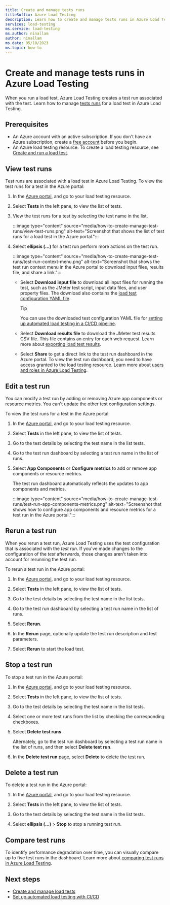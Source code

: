```yaml
---
title: Create and manage tests runs
titleSuffix: Azure Load Testing
description: Learn how to create and manage tests runs in Azure Load Testing with the Azure portal.
services: load-testing
ms.service: load-testing
ms.author: ninallam
author: ninallam
ms.date: 05/10/2023
ms.topic: how-to
---
```


# Create and manage tests runs in Azure Load Testing

When you run a load test, Azure Load Testing creates a test run associated with the test. Learn how to manage [tests runs](./concept-load-testing-concepts.md#test-run) for a load test in Azure Load Testing.

## Prerequisites

* An Azure account with an active subscription. If you don't have an Azure subscription, create a [free account](https://azure.microsoft.com/free/?WT.mc_id=A261C142F) before you begin.
* An Azure load testing resource. To create a load testing resource, see [Create and run a load test](./quickstart-create-and-run-load-test.md#create-an-azure-load-testing-resource).

## View test runs

Test runs are associated with a load test in Azure Load Testing. To view the test runs for a test in the Azure portal:

1. In the [Azure portal](https://portal.azure.com), and go to your load testing resource.

1. Select **Tests** in the left pane, to view the list of tests.

1. View the test runs for a test by selecting the test name in the list.

    :::image type="content" source="media/how-to-create-manage-test-runs/view-test-runs.png" alt-text="Screenshot that shows the list of test runs for a load test in the Azure portal.":::

1. Select **ellipsis (...)** for a test run perform more actions on the test run.

    :::image type="content" source="media/how-to-create-manage-test-runs/test-run-context-menu.png" alt-text="Screenshot that shows the test run context menu in the Azure portal to download input files, results file, and share a link.":::

    - Select **Download input file** to download all input files for running the test, such as the JMeter test script, input data files, and user property files. The download also contains the [load test configuration YAML file](./reference-test-config-yaml.md).

	    > [!TIP]
        > You can use the downloaded test configuration YAML file for [setting up automated load testing in a CI/CD pipeline](./how-to-configure-load-test-cicd.md).

    - Select **Download results file** to download the JMeter test results CSV file. This file contains an entry for each web request. Learn more about [exporting load test results](./how-to-export-test-results.md).

    - Select **Share** to get a direct link to the test run dashboard in the Azure portal. To view the test run dashboard, you need to have access granted to the load testing resource. Learn more about [users and roles in Azure Load Testing](./how-to-assign-roles.md).

## Edit a test run

You can modify a test run by adding or removing Azure app components or resource metrics. You can't update the other test configuration settings.

To view the test runs for a test in the Azure portal:

1. In the [Azure portal](https://portal.azure.com), and go to your load testing resource.

1. Select **Tests** in the left pane, to view the list of tests.

1. Go to the test details by selecting the test name in the list tests.

1. Go to the test run dashboard by selecting a test run name in the list of runs.

1. Select **App Components** or **Configure metrics** to add or remove app components or resource metrics.

    The test run dashboard automatically reflects the updates to app components and metrics.

    :::image type="content" source="media/how-to-create-manage-test-runs/test-run-app-components-metrics.png" alt-text="Screenshot that shows how to configure app components and resource metrics for a test run in the Azure portal.":::

## Rerun a test run

When you rerun a test run, Azure Load Testing uses the test configuration that is associated with the *test run*. If you've made changes to the configuration of the *test* afterwards, those changes aren't taken into account for rerunning the test run.

To rerun a test run in the Azure portal:

1. In the [Azure portal](https://portal.azure.com), and go to your load testing resource.

1. Select **Tests** in the left pane, to view the list of tests.

1. Go to the test details by selecting the test name in the list tests.

1. Go to the test run dashboard by selecting a test run name in the list of runs.

1. Select **Rerun**.

1. In the **Rerun** page, optionally update the test run description and test parameters.

1. Select **Rerun** to start the load test.

## Stop a test run

To stop a test run in the Azure portal:

1. In the [Azure portal](https://portal.azure.com), and go to your load testing resource.

1. Select **Tests** in the left pane, to view the list of tests.

1. Go to the test details by selecting the test name in the list tests.

1. Select one or more test runs from the list by checking the corresponding checkboxes.

1. Select **Delete test runs**

    Alternately, go to the test run dashboard by selecting a test run name in the list of runs, and then select **Delete test run**.

1. In the **Delete test run** page, select **Delete** to delete the test run.

## Delete a test run

To delete a test run in the Azure portal:

1. In the [Azure portal](https://portal.azure.com), and go to your load testing resource.

1. Select **Tests** in the left pane, to view the list of tests.

1. Go to the test details by selecting the test name in the list tests.

1. Select **ellipsis (...)** > **Stop** to stop a running test run.

## Compare test runs

To identify performance degradation over time, you can visually compare up to five test runs in the dashboard. Learn more about [comparing test runs in Azure Load Testing](./how-to-compare-multiple-test-runs.md).

## Next steps

- [Create and manage load tests](./how-to-create-manage-test.md)
- [Set up automated load testing with CI/CD](./quickstart-add-load-test-cicd.md)
